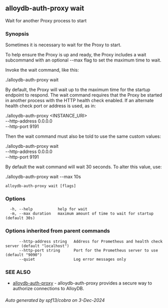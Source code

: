 ## alloydb-auth-proxy wait

Wait for another Proxy process to start

### Synopsis


  Sometimes it is necessary to wait for the Proxy to start.

  To help ensure the Proxy is up and ready, the Proxy includes a wait
  subcommand with an optional --max flag to set the maximum time to wait.

  Invoke the wait command, like this:

  ./alloydb-auth-proxy wait

  By default, the Proxy will wait up to the maximum time for the startup
  endpoint to respond. The wait command requires that the Proxy be started in
  another process with the HTTP health check enabled. If an alternate health
  check port or address is used, as in:

  ./alloydb-auth-proxy <INSTANCE_URI> \
    --http-address 0.0.0.0 \
    --http-port 9191

  Then the wait command must also be told to use the same custom values:

  ./alloydb-auth-proxy wait \
    --http-address 0.0.0.0 \
    --http-port 9191

  By default the wait command will wait 30 seconds. To alter this value,
  use:

  ./alloydb-auth-proxy wait --max 10s


```
alloydb-auth-proxy wait [flags]
```

### Options

```
  -h, --help           help for wait
  -m, --max duration   maximum amount of time to wait for startup (default 30s)
```

### Options inherited from parent commands

```
      --http-address string   Address for Prometheus and health check server (default "localhost")
      --http-port string      Port for the Prometheus server to use (default "9090")
      --quiet                 Log error messages only
```

### SEE ALSO

* [alloydb-auth-proxy](alloydb-auth-proxy.md)	 - alloydb-auth-proxy provides a secure way to authorize connections to AlloyDB.

###### Auto generated by spf13/cobra on 3-Dec-2024
